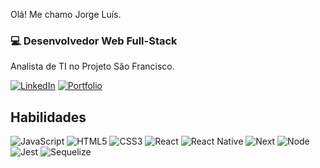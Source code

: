 Olá! Me chamo Jorge Luís.
### 💻 Desenvolvedor Web Full-Stack
Analista de TI no Projeto São Francisco.

[![LinkedIn](https://img.shields.io/badge/LinkedIn-000?style=for-the-badge&logo=linkedin&logoColor=0E76A8)](https://www.linkedin.com/in/jorge-gomes-dev/)
[![Portfolio](https://img.shields.io/badge/Portfolio-000?style=for-the-badge&logo=&logoColor=0E76A8)](https://jorgelsgomes.github.io/portfolio/)


## Habilidades
![JavaScript](https://img.shields.io/badge/JavaScript-000?style=for-the-badge&logo=javascript)
![HTML5](https://img.shields.io/badge/HTML5-000?style=for-the-badge&logo=html5)
![CSS3](https://img.shields.io/badge/CSS3-000?style=for-the-badge&logo=css3&logoColor=264CE4)
![React](https://img.shields.io/badge/React-000?style=for-the-badge&logo=react)
![React Native](https://img.shields.io/badge/React%20Native-000?style=for-the-badge&logo=react)
![Next](https://img.shields.io/badge/Next.js-000?style=for-the-badge&logo=nextdotjs)
![Node](https://img.shields.io/badge/Node.js-000?style=for-the-badge&logo=nodedotjs)
![Jest](https://img.shields.io/badge/Jest-000?style=for-the-badge&logo=jest)
![Sequelize](https://img.shields.io/badge/sequelize-000?style=for-the-badge&logo=sequelize)


